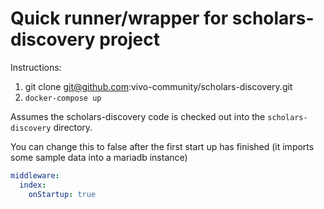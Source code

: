 # Quick runner/wrapper for scholars-discovery project

Instructions:

1) git clone git@github.com:vivo-community/scholars-discovery.git 
2) `docker-compose up`

Assumes the scholars-discovery code is checked out into the 
`scholars-discovery` directory.  

You can change this to false after the first start up has finished
(it imports some sample data into a mariadb instance)

```yaml
middleware:
  index:
    onStartup: true
```




